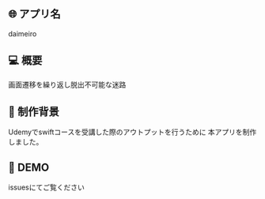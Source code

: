 ## :globe_with_meridians: アプリ名
daimeiro

## :computer: 概要
画面遷移を繰り返し脱出不可能な迷路

## :speech_balloon: 制作背景
Udemyでswiftコースを受講した際のアウトプットを行うために
本アプリを制作しました。

## :eyes: DEMO
issuesにてご覧ください

